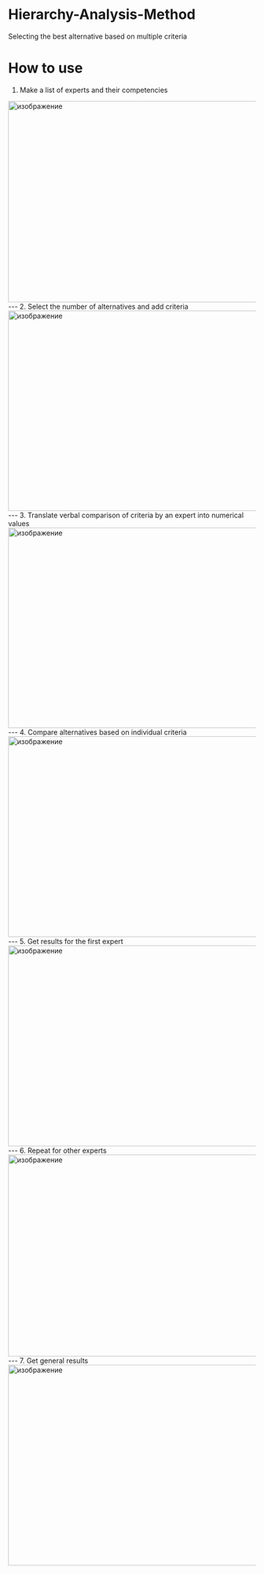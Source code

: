 # Hierarchy-Analysis-Method
Selecting the best alternative based on multiple criteria
# How to use
1. Make a list of experts and their competencies
<img width="511" height="409" alt="изображение" src="https://github.com/user-attachments/assets/bb2ea6d3-9c0e-45d9-8a31-83f29b3ee38e" />
---
2. Select the number of alternatives and add criteria
<img width="510" height="407" alt="изображение" src="https://github.com/user-attachments/assets/82145696-c1b8-4701-acfa-58c490936d18" />
---
3. Translate verbal comparison of criteria by an expert into numerical values
<img width="511" height="407" alt="изображение" src="https://github.com/user-attachments/assets/b4a5687f-a494-42f0-9d17-3109ff2b8da7" />
---
4. Compare alternatives based on individual criteria
<img width="509" height="408" alt="изображение" src="https://github.com/user-attachments/assets/5119452f-6135-496c-be9b-161d1d33d1ec" />
---
5. Get results for the first expert
<img width="509" height="408" alt="изображение" src="https://github.com/user-attachments/assets/dbaec5b3-a8aa-487d-97e3-37a5106e4903" />
---
6. Repeat for other experts
<img width="510" height="410" alt="изображение" src="https://github.com/user-attachments/assets/dad0a9de-7cd8-4ad7-bb91-b09eeb0691ea" />
---
7. Get general results
<img width="507" height="408" alt="изображение" src="https://github.com/user-attachments/assets/bd8c6b79-a4dd-42eb-93ce-8b6407146b98" />
